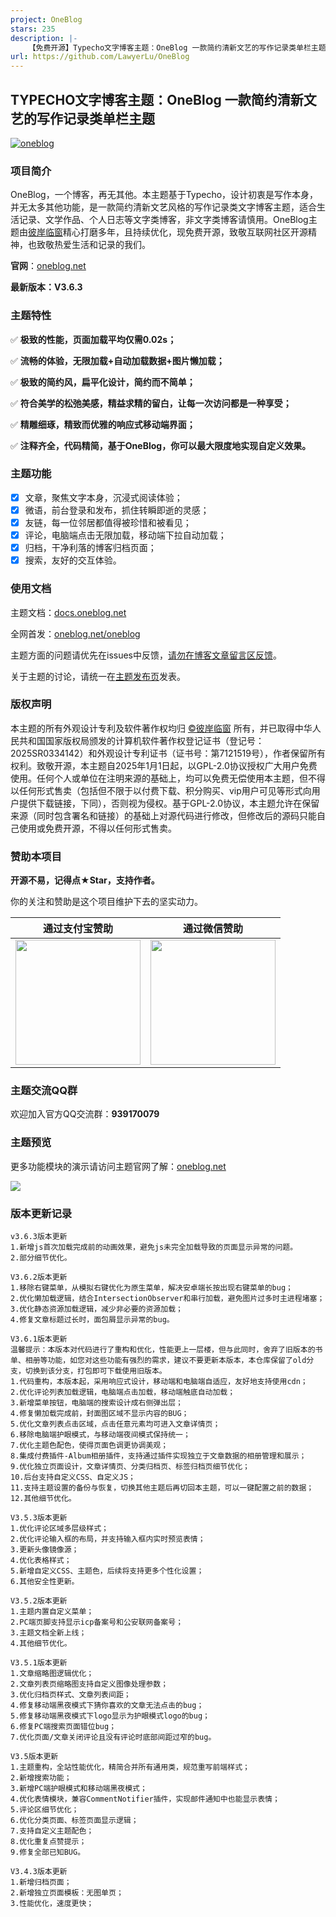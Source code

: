 ```yaml
---
project: OneBlog
stars: 235
description: |-
    【免费开源】Typecho文字博客主题：OneBlog 一款简约清新文艺的写作记录类单栏主题
url: https://github.com/LawyerLu/OneBlog
---
```


## TYPECHO文字博客主题：OneBlog 一款简约清新文艺的写作记录类单栏主题

<a href="https://oneblog.net">![oneblog](https://upic.cc/ui/themelogo.png)</a>

### 项目简介

OneBlog，一个博客，再无其他。本主题基于Typecho，设计初衷是写作本身，并无太多其他功能，是一款简约清新文艺风格的写作记录类文字博客主题，适合生活记录、文学作品、个人日志等文字类博客，非文字类博客请慎用。OneBlog主题由[彼岸临窗](https://oneblog.net/)精心打磨多年，且持续优化，现免费开源，致敬互联网社区开源精神，也致敬热爱生活和记录的我们。

**官网**：[oneblog.net](https://oneblog.net/)

**最新版本：V3.6.3**

### 主题特性

✅ **极致的性能，页面加载平均仅需0.02s；**

✅ **流畅的体验，无限加载+自动加载数据+图片懒加载；**

✅ **极致的简约风，扁平化设计，简约而不简单；**

✅ **符合美学的松弛美感，精益求精的留白，让每一次访问都是一种享受；**

✅ **精雕细琢，精致而优雅的响应式移动端界面；**

✅ **注释齐全，代码精简，基于OneBlog，你可以最大限度地实现自定义效果。**

### 主题功能

- [x] 文章，聚焦文字本身，沉浸式阅读体验；
- [x] 微语，前台登录和发布，抓住转瞬即逝的灵感；
- [x] 友链，每一位邻居都值得被珍惜和被看见；
- [x] 评论，电脑端点击无限加载，移动端下拉自动加载；
- [x] 归档，干净利落的博客归档页面；
- [x] 搜索，友好的交互体验。

### 使用文档

主题文档：[docs.oneblog.net](https://docs.oneblog.net)

全网首发：[oneblog.net/oneblog](https://oneblog.net/oneblog)

主题方面的问题请优先在issues中反馈，<u>请勿在博客文章留言区反馈</u>。

关于主题的讨论，请统一在[主题发布页](https://oneblog.net/oneblog)发表。

### 版权声明

本主题的所有外观设计专利及软件著作权均归 [©彼岸临窗](https://oneblog.net) 所有，并已取得中华人民共和国国家版权局颁发的计算机软件著作权登记证书（登记号：2025SR0334142）和外观设计专利证书（证书号：第7121519号），作者保留所有权利。致敬开源，本主题自2025年1月1日起，以GPL-2.0协议授权广大用户免费使用。任何个人或单位在注明来源的基础上，均可以免费无偿使用本主题，但不得以任何形式售卖（包括但不限于以付费下载、积分购买、vip用户可见等形式向用户提供下载链接，下同），否则视为侵权。基于GPL-2.0协议，本主题允许在保留来源（同时包含署名和链接）的基础上对源代码进行修改，但修改后的源码只能自己使用或免费开源，不得以任何形式售卖。

### 赞助本项目

**开源不易，记得点★Star，支持作者。**

你的关注和赞助是这个项目维护下去的坚实动力。

|                      通过支付宝赞助                       |                       通过微信赞助                       |
| :-------------------------------------------------------: | :------------------------------------------------------: |
| <img width="200px" src="https://upic.cc/ui/alipay.png" /> | <img width="200px" src="https://upic.cc/ui/wxpay.png" /> |

### 主题交流QQ群

欢迎加入官方QQ交流群：**939170079**

### 主题预览

更多功能模块的演示请访问主题官网了解：[oneblog.net](https://oneblog.net)

<img src="https://upic.cc/ui/screenshot.png" />

### 版本更新记录

```
v3.6.3版本更新
1.新增js首次加载完成前的动画效果，避免js未完全加载导致的页面显示异常的问题。
2.部分细节优化。

V3.6.2版本更新
1.移除右键菜单，从模拟右键优化为原生菜单，解决安卓端长按出现右键菜单的bug；
2.优化懒加载逻辑，结合IntersectionObserver和串行加载，避免图片过多时主进程堵塞；
3.优化静态资源加载逻辑，减少非必要的资源加载；
4.修复文章标题过长时，面包屑显示异常的bug。

V3.6.1版本更新
温馨提示：本版本对代码进行了重构和优化，性能更上一层楼，但与此同时，舍弃了旧版本的书单、相册等功能，如您对这些功能有强烈的需求，建议不要更新本版本，本仓库保留了old分支，切换到该分支，打包即可下载使用旧版本。
1.代码重构，本版本起，采用响应式设计，移动端和电脑端自适应，友好地支持使用cdn；
2.优化评论列表加载逻辑，电脑端点击加载，移动端触底自动加载；
3.新增菜单按钮，电脑端的搜索设计成右侧弹出层；
4.修复懒加载完成前，封面图区域不显示内容的BUG；
5.优化文章列表点击区域，点击任意元素均可进入文章详情页；
6.移除电脑端护眼模式，与移动端夜间模式保持统一；
7.优化主题色配色，使得页面色调更协调美观；
8.集成付费插件-Album相册插件，支持通过插件实现独立于文章数据的相册管理和展示；
9.优化独立页面设计，文章详情页、分类归档页、标签归档页细节优化；
10.后台支持自定义CSS、自定义JS；
11.支持主题设置的备份与恢复，切换其他主题后再切回本主题，可以一键配置之前的数据；
12.其他细节优化。

V3.5.3版本更新
1.优化评论区域多层级样式；
2.优化评论输入框的布局，并支持输入框内实时预览表情；
3.更新头像镜像源；
4.优化表格样式；
5.新增自定义CSS、主题色，后续将支持更多个性化设置；
6.其他安全性更新。

V3.5.2版本更新
1.主题内置自定义菜单；
2.PC端页脚支持显示icp备案号和公安联网备案号；
3.主题文档全新上线；
4.其他细节优化。

V3.5.1版本更新
1.文章缩略图逻辑优化；
2.文章列表页缩略图支持自定义图像处理参数；
3.优化归档页样式、文章列表间距；
4.修复移动端黑夜模式下猜你喜欢的文章无法点击的bug；
5.修复移动端黑夜模式下logo显示为护眼模式logo的bug；
6.修复PC端搜索页面错位bug；
7.优化页面/文章关闭评论且没有评论时底部间距过窄的bug。

V3.5版本更新
1.主题重构，全站性能优化，精简合并所有通用类，规范重写前端样式；
2.新增搜索功能；
3.新增PC端护眼模式和移动端黑夜模式；
4.优化表情模块，兼容CommentNotifier插件，实现邮件通知中也能显示表情；
5.评论区细节优化；
6.优化分类页面、标签页面显示逻辑；
7.支持自定义主题配色；
8.优化重复点赞提示；
9.修复全部已知BUG。

V3.4.3版本更新
1.新增归档页面；
2.新增独立页面模板：无图单页；
3.性能优化，速度更快；
```
